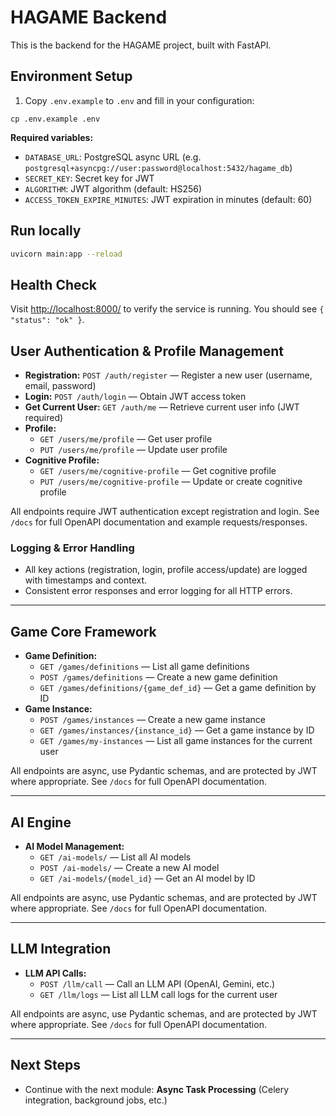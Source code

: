 # HAGAME Backend

This is the backend for the HAGAME project, built with FastAPI.

## Environment Setup

1. Copy `.env.example` to `.env` and fill in your configuration:

```
cp .env.example .env
```

**Required variables:**
- `DATABASE_URL`: PostgreSQL async URL (e.g. `postgresql+asyncpg://user:password@localhost:5432/hagame_db`)
- `SECRET_KEY`: Secret key for JWT
- `ALGORITHM`: JWT algorithm (default: HS256)
- `ACCESS_TOKEN_EXPIRE_MINUTES`: JWT expiration in minutes (default: 60)

## Run locally

```bash
uvicorn main:app --reload
```

## Health Check

Visit [http://localhost:8000/](http://localhost:8000/) to verify the service is running. You should see `{ "status": "ok" }`.

## User Authentication & Profile Management

- **Registration:** `POST /auth/register` — Register a new user (username, email, password)
- **Login:** `POST /auth/login` — Obtain JWT access token
- **Get Current User:** `GET /auth/me` — Retrieve current user info (JWT required)
- **Profile:**
  - `GET /users/me/profile` — Get user profile
  - `PUT /users/me/profile` — Update user profile
- **Cognitive Profile:**
  - `GET /users/me/cognitive-profile` — Get cognitive profile
  - `PUT /users/me/cognitive-profile` — Update or create cognitive profile

All endpoints require JWT authentication except registration and login. See `/docs` for full OpenAPI documentation and example requests/responses.

### Logging & Error Handling
- All key actions (registration, login, profile access/update) are logged with timestamps and context.
- Consistent error responses and error logging for all HTTP errors.

---

## Game Core Framework

- **Game Definition:**
  - `GET /games/definitions` — List all game definitions
  - `POST /games/definitions` — Create a new game definition
  - `GET /games/definitions/{game_def_id}` — Get a game definition by ID
- **Game Instance:**
  - `POST /games/instances` — Create a new game instance
  - `GET /games/instances/{instance_id}` — Get a game instance by ID
  - `GET /games/my-instances` — List all game instances for the current user

All endpoints are async, use Pydantic schemas, and are protected by JWT where appropriate. See `/docs` for full OpenAPI documentation.

---

## AI Engine

- **AI Model Management:**
  - `GET /ai-models/` — List all AI models
  - `POST /ai-models/` — Create a new AI model
  - `GET /ai-models/{model_id}` — Get an AI model by ID

All endpoints are async, use Pydantic schemas, and are protected by JWT where appropriate. See `/docs` for full OpenAPI documentation.

---

## LLM Integration

- **LLM API Calls:**
  - `POST /llm/call` — Call an LLM API (OpenAI, Gemini, etc.)
  - `GET /llm/logs` — List all LLM call logs for the current user

All endpoints are async, use Pydantic schemas, and are protected by JWT where appropriate. See `/docs` for full OpenAPI documentation.

---

## Next Steps
- Continue with the next module: **Async Task Processing** (Celery integration, background jobs, etc.)